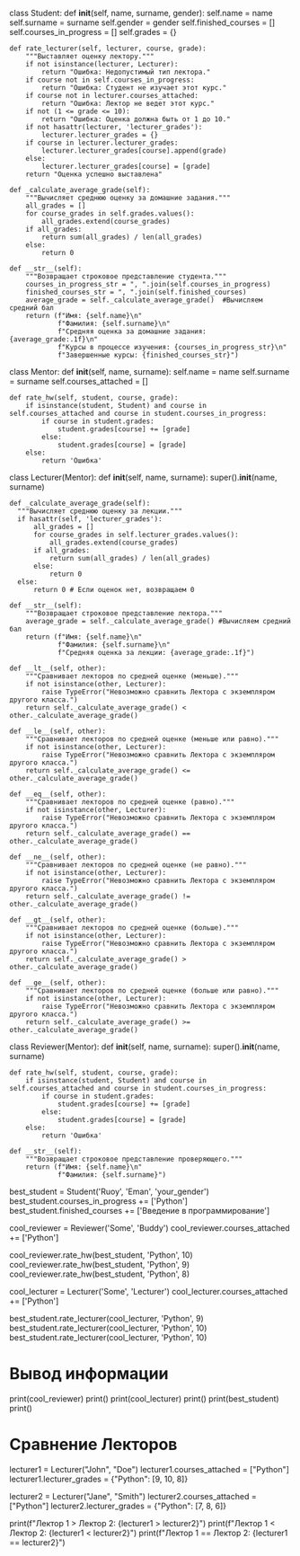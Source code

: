 class Student:
    def __init__(self, name, surname, gender):
        self.name = name
        self.surname = surname
        self.gender = gender
        self.finished_courses = []
        self.courses_in_progress = []
        self.grades = {}

    def rate_lecturer(self, lecturer, course, grade):
        """Выставляет оценку лектору."""
        if not isinstance(lecturer, Lecturer):
            return "Ошибка: Недопустимый тип лектора."
        if course not in self.courses_in_progress:
            return "Ошибка: Студент не изучает этот курс."
        if course not in lecturer.courses_attached:
            return "Ошибка: Лектор не ведет этот курс."
        if not (1 <= grade <= 10):
            return "Ошибка: Оценка должна быть от 1 до 10."
        if not hasattr(lecturer, 'lecturer_grades'):
            lecturer.lecturer_grades = {}
        if course in lecturer.lecturer_grades:
            lecturer.lecturer_grades[course].append(grade)
        else:
            lecturer.lecturer_grades[course] = [grade]
        return "Оценка успешно выставлена"

    def _calculate_average_grade(self):
        """Вычисляет среднюю оценку за домашние задания."""
        all_grades = []
        for course_grades in self.grades.values():
            all_grades.extend(course_grades)
        if all_grades:
            return sum(all_grades) / len(all_grades)
        else:
            return 0

    def __str__(self):
        """Возвращает строковое представление студента."""
        courses_in_progress_str = ", ".join(self.courses_in_progress)
        finished_courses_str = ", ".join(self.finished_courses)
        average_grade = self._calculate_average_grade()  #Вычисляем средний бал
        return (f"Имя: {self.name}\n"
                f"Фамилия: {self.surname}\n"
                f"Средняя оценка за домашние задания: {average_grade:.1f}\n"
                f"Курсы в процессе изучения: {courses_in_progress_str}\n"
                f"Завершенные курсы: {finished_courses_str}")


class Mentor:
    def __init__(self, name, surname):
        self.name = name
        self.surname = surname
        self.courses_attached = []

    def rate_hw(self, student, course, grade):
        if isinstance(student, Student) and course in self.courses_attached and course in student.courses_in_progress:
            if course in student.grades:
                student.grades[course] += [grade]
            else:
                student.grades[course] = [grade]
        else:
            return 'Ошибка'

class Lecturer(Mentor):
    def __init__(self, name, surname):
        super().__init__(name, surname)

    def _calculate_average_grade(self):
      """Вычисляет среднюю оценку за лекции."""
      if hasattr(self, 'lecturer_grades'):
          all_grades = []
          for course_grades in self.lecturer_grades.values():
              all_grades.extend(course_grades)
          if all_grades:
              return sum(all_grades) / len(all_grades)
          else:
              return 0
      else:
          return 0 # Если оценок нет, возвращаем 0

    def __str__(self):
        """Возвращает строковое представление лектора."""
        average_grade = self._calculate_average_grade() #Вычисляем средний бал
        return (f"Имя: {self.name}\n"
                f"Фамилия: {self.surname}\n"
                f"Средняя оценка за лекции: {average_grade:.1f}")

    def __lt__(self, other):
        """Сравнивает лекторов по средней оценке (меньше)."""
        if not isinstance(other, Lecturer):
            raise TypeError("Невозможно сравнить Лектора с экземпляром другого класса.")
        return self._calculate_average_grade() < other._calculate_average_grade()

    def __le__(self, other):
        """Сравнивает лекторов по средней оценке (меньше или равно)."""
        if not isinstance(other, Lecturer):
            raise TypeError("Невозможно сравнить Лектора с экземпляром другого класса.")
        return self._calculate_average_grade() <= other._calculate_average_grade()

    def __eq__(self, other):
        """Сравнивает лекторов по средней оценке (равно)."""
        if not isinstance(other, Lecturer):
            raise TypeError("Невозможно сравнить Лектора с экземпляром другого класса.")
        return self._calculate_average_grade() == other._calculate_average_grade()

    def __ne__(self, other):
        """Сравнивает лекторов по средней оценке (не равно)."""
        if not isinstance(other, Lecturer):
            raise TypeError("Невозможно сравнить Лектора с экземпляром другого класса.")
        return self._calculate_average_grade() != other._calculate_average_grade()

    def __gt__(self, other):
        """Сравнивает лекторов по средней оценке (больше)."""
        if not isinstance(other, Lecturer):
            raise TypeError("Невозможно сравнить Лектора с экземпляром другого класса.")
        return self._calculate_average_grade() > other._calculate_average_grade()

    def __ge__(self, other):
        """Сравнивает лекторов по средней оценке (больше или равно)."""
        if not isinstance(other, Lecturer):
            raise TypeError("Невозможно сравнить Лектора с экземпляром другого класса.")
        return self._calculate_average_grade() >= other._calculate_average_grade()


class Reviewer(Mentor):
    def __init__(self, name, surname):
        super().__init__(name, surname)

    def rate_hw(self, student, course, grade):
        if isinstance(student, Student) and course in self.courses_attached and course in student.courses_in_progress:
            if course in student.grades:
                student.grades[course] += [grade]
            else:
                student.grades[course] = [grade]
        else:
            return 'Ошибка'

    def __str__(self):
        """Возвращает строковое представление проверяющего."""
        return (f"Имя: {self.name}\n"
                f"Фамилия: {self.surname}")


best_student = Student('Ruoy', 'Eman', 'your_gender')
best_student.courses_in_progress += ['Python']
best_student.finished_courses += ['Введение в программирование']

cool_reviewer = Reviewer('Some', 'Buddy')
cool_reviewer.courses_attached += ['Python']

cool_reviewer.rate_hw(best_student, 'Python', 10)
cool_reviewer.rate_hw(best_student, 'Python', 9)
cool_reviewer.rate_hw(best_student, 'Python', 8)


cool_lecturer = Lecturer('Some', 'Lecturer')
cool_lecturer.courses_attached += ['Python']

best_student.rate_lecturer(cool_lecturer, 'Python', 9)
best_student.rate_lecturer(cool_lecturer, 'Python', 10)
best_student.rate_lecturer(cool_lecturer, 'Python', 10)

# Вывод информации
print(cool_reviewer)
print()
print(cool_lecturer)
print()
print(best_student)
print()

# Сравнение Лекторов
lecturer1 = Lecturer("John", "Doe")
lecturer1.courses_attached = ["Python"]
lecturer1.lecturer_grades = {"Python": [9, 10, 8]}

lecturer2 = Lecturer("Jane", "Smith")
lecturer2.courses_attached = ["Python"]
lecturer2.lecturer_grades = {"Python": [7, 8, 6]}

print(f"Лектор 1 > Лектор 2: {lecturer1 > lecturer2}")
print(f"Лектор 1 < Лектор 2: {lecturer1 < lecturer2}")
print(f"Лектор 1 == Лектор 2: {lecturer1 == lecturer2}")